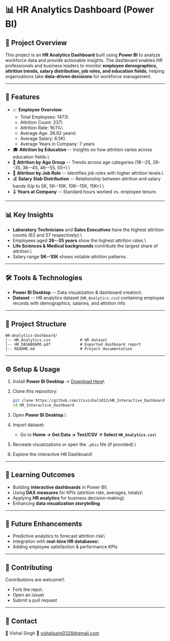 # 📊 HR Analytics Dashboard (Power BI)

## 📌 Project Overview

This project is an **HR Analytics Dashboard** built using **Power BI**
to analyze workforce data and provide actionable insights. The dashboard
enables HR professionals and business leaders to monitor **employee
demographics, attrition trends, salary distribution, job roles, and
education fields**, helping organizations take **data-driven decisions**
for workforce management.

------------------------------------------------------------------------

## 🚀 Features

-   📈 **Employee Overview**:
    -   Total Employees: 1473\
    -   Attrition Count: 237\
    -   Attrition Rate: 16.1%\
    -   Average Age: 36.92 years\
    -   Average Salary: 6.5K\
    -   Average Years in Company: 7 years
-   🎓 **Attrition by Education** -- Insights on how attrition varies
    across education fields.\
-   👥 **Attrition by Age Group** -- Trends across age categories
    (18--25, 26--35, 36--45, 46--55, 55+).\
-   🏢 **Attrition by Job Role** -- Identifies job roles with higher
    attrition levels.\
-   💰 **Salary Slab Distribution** -- Relationship between attrition
    and salary bands (Up to 5K, 5K--10K, 10K--15K, 15K+).\
-   ⏳ **Years at Company** -- Standard hours worked vs. employee
    tenure.

------------------------------------------------------------------------

## 📊 Key Insights

-   **Laboratory Technicians** and **Sales Executives** have the highest
    attrition counts (62 and 57 respectively).\
-   Employees aged **26--35 years** show the highest attrition rates.\
-   **Life Sciences & Medical backgrounds** contribute the largest share
    of attrition.\
-   Salary range **5K--10K** shows notable attrition patterns.

------------------------------------------------------------------------

## 🛠️ Tools & Technologies

-   **Power BI Desktop** -- Data visualization & dashboard creation\
-   **Dataset** -- HR analytics dataset (`HR_Analytics.csv`) containing
    employee records with demographics, salaries, and attrition info

------------------------------------------------------------------------

## 📂 Project Structure

    HR-Analytics-Dashboard/
    │-- HR_Analytics.csv             # HR dataset
    │-- HR_DASHBOARD.pdf             # Exported dashboard report
    │-- README.md                    # Project documentation

------------------------------------------------------------------------

## ⚙️ Setup & Usage

1.  Install **Power BI Desktop** → [Download
    Here](https://powerbi.microsoft.com/desktop/)\

2.  Clone this repository:

    ``` bash
    git clone https://github.com/itsvishal1012/HR_Interactive_Dashboard.git
    cd HR_Interactive_Dashboard
    ```

3.  Open **Power BI Desktop**.\

4.  Import dataset:

    -   Go to **Home → Get Data → Text/CSV → Select
        `HR_Analytics.csv`**\

5.  Recreate visualizations or open the `.pbix` file (if provided).\

6.  Explore the interactive HR Dashboard!

------------------------------------------------------------------------

## 🎯 Learning Outcomes

-   Building **interactive dashboards** in Power BI\
-   Using **DAX measures** for KPIs (attrition rate, averages, totals)\
-   Applying **HR analytics** for business decision-making\
-   Enhancing **data visualization storytelling**

------------------------------------------------------------------------

## 📢 Future Enhancements

-   Predictive analytics to forecast attrition risk\
-   Integration with **real-time HR databases**\
-   Adding employee satisfaction & performance KPIs

------------------------------------------------------------------------

## 🤝 Contributing

Contributions are welcome!\
- Fork the repo\
- Open an issue\
- Submit a pull request

------------------------------------------------------------------------

## 📧 Contact

👤 Vishal Singh
📩 vishalsaini0328@gmail.com

